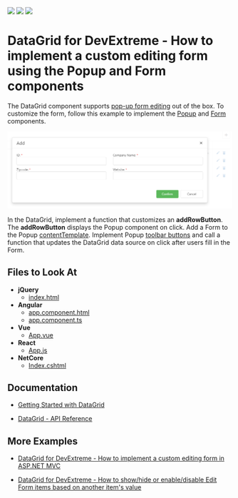 <!-- default badges list -->
![](https://img.shields.io/endpoint?url=https://codecentral.devexpress.com/api/v1/VersionRange/263296064/20.1.3%2B)
[![](https://img.shields.io/badge/Open_in_DevExpress_Support_Center-FF7200?style=flat-square&logo=DevExpress&logoColor=white)](https://supportcenter.devexpress.com/ticket/details/T888862)
[![](https://img.shields.io/badge/📖_How_to_use_DevExpress_Examples-e9f6fc?style=flat-square)](https://docs.devexpress.com/GeneralInformation/403183)
<!-- default badges end -->
# DataGrid for DevExtreme - How to implement a custom editing form using the Popup and Form components

The DataGrid component supports [pop-up form editing](https://js.devexpress.com/Demos/WidgetsGallery/Demo/DataGrid/PopupEditing/jQuery/Light/) out of the box. To customize the form, follow this example to implement the [Popup](https://js.devexpress.com/Documentation/ApiReference/UI_Components/dxPopup/) and [Form](https://js.devexpress.com/Documentation/ApiReference/UI_Components/dxForm/) components.

![A custom editing form](devextreme-datagrid-custom-editing-form.png)

In the DataGrid, implement a function that customizes an **addRowButton**. The **addRowButton** displays the Popup component on click. Add a Form to the Popup [contentTemplate](https://js.devexpress.com/Documentation/ApiReference/UI_Components/dxPopup/Configuration/#contentTemplate). Implement Popup [toolbar buttons](https://js.devexpress.com/Documentation/ApiReference/UI_Components/dxPopup/Configuration/toolbarItems/) and call a function that updates the DataGrid data source on click after users fill in the Form.

## Files to Look At

- **jQuery**
    - [index.html](jQuery/index.html)
- **Angular**
    - [app.component.html](Angular/src/app/app.component.html)
    - [app.component.ts](Angular/src/app/app.component.ts)
- **Vue**
    - [App.vue](Vue/src/App.vue)
- **React**
    - [App.js](React/src/App.js)
- **NetCore**    
    - [Index.cshtml](ASP.NET/SampleApp/Views/Home/Index.cshtml)

## Documentation

- [Getting Started with DataGrid](https://js.devexpress.com/Documentation/Guide/UI_Components/DataGrid/Getting_Started_with_DataGrid/)

- [DataGrid - API Reference](https://js.devexpress.com/Documentation/ApiReference/UI_Components/dxDataGrid/)

## More Examples

- [DataGrid for DevExtreme - How to implement a custom editing form in ASP.NET MVC](https://github.com/DevExpress-Examples/devextreme-asp-net-mvc-datagrid-custom-editing-form)

- [DataGrid for DevExtreme - How to show/hide or enable/disable Edit Form items based on another item's value](https://github.com/DevExpress-Examples/DataGrid-How-to-hide-disable-Edit-Form-items-based-on-another-item-s-value)
